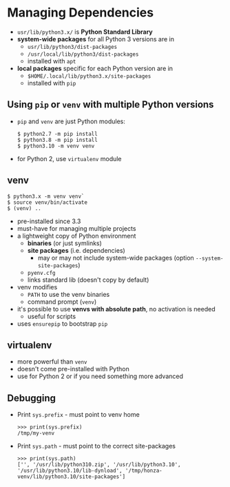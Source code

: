 # Managing Dependencies

- `usr/lib/python3.x/` is **Python Standard Library**
- **system-wide packages** for all Python 3 versions are in
    - `usr/lib/python3/dist-packages`
    - `/usr/local/lib/python3/dist-packages`
    - installed with `apt`
- **local packages** specific for each Python version are in
    - `$HOME/.local/lib/python3.x/site-packages`
    - installed with `pip`

## Using `pip` or `venv` with multiple Python versions

- `pip` and `venv` are just Python modules:
  ```
  $ python2.7 -m pip install
  $ python3.8 -m pip install
  $ python3.10 -m venv venv
  ```
- for Python 2, use `virtualenv` module

## venv

```
$ python3.x -m venv venv`
$ source venv/bin/activate
$ (venv) ..
```

- pre-installed since 3.3
- must-have for managing multiple projects
- a lightweight copy of Python environment
    - **binaries** (or just symlinks)
    - **site packages** (i.e. dependencies)
        - may or may not include system-wide packages (option `--system-site-packages`)
    - `pyenv.cfg`
    - links standard lib (doesn't copy by default)
- venv modifies
    - `PATH` to use the venv binaries
    - command prompt (`venv`)
- it's possible to use **venvs with absolute path**, no activation is needed
    - useful for scripts
- uses `ensurepip` to bootstrap `pip`

## virtualenv

- more powerful than `venv`
- doesn't come pre-installed with Python
- use for Python 2 or if you need something more advanced

## Debugging

- Print `sys.prefix` - must point to venv home
  ```
  >>> print(sys.prefix)
  /tmp/my-venv
  ```
- Print `sys.path` - must point to the correct site-packages

  ```
  >>> print(sys.path)
  ['', '/usr/lib/python310.zip', '/usr/lib/python3.10', '/usr/lib/python3.10/lib-dynload', '/tmp/honza-venv/lib/python3.10/site-packages']
  ```